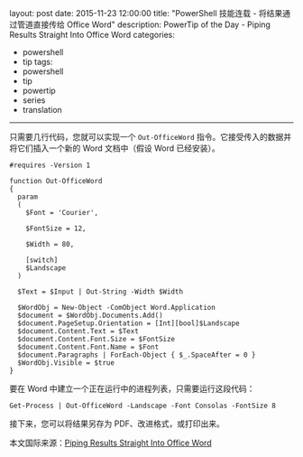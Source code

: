 layout: post
date: 2015-11-23 12:00:00
title: "PowerShell 技能连载 - 将结果通过管道直接传给 Office Word"
description: PowerTip of the Day - Piping Results Straight Into Office Word
categories:
- powershell
- tip
tags:
- powershell
- tip
- powertip
- series
- translation
---
只需要几行代码，您就可以实现一个 `Out-OfficeWord` 指令。它接受传入的数据并将它们插入一个新的 Word 文档中（假设 Word 已经安装）。

    #requires -Version 1
    
    function Out-OfficeWord
    {
      param
      (
        $Font = 'Courier',
        
        $FontSize = 12,
        
        $Width = 80,
        
        [switch]
        $Landscape
      )
    
      $Text = $Input | Out-String -Width $Width
      
      $WordObj = New-Object -ComObject Word.Application
      $document = $WordObj.Documents.Add()
      $document.PageSetup.Orientation = [Int][bool]$Landscape
      $document.Content.Text = $Text
      $document.Content.Font.Size = $FontSize
      $document.Content.Font.Name = $Font
      $document.Paragraphs | ForEach-Object { $_.SpaceAfter = 0 }
      $WordObj.Visible = $true
    }

要在 Word 中建立一个正在运行中的进程列表，只需要运行这段代码：

    Get-Process | Out-OfficeWord -Landscape -Font Consolas -FontSize 8

接下来，您可以将结果另存为 PDF、改进格式，或打印出来。

<!--more-->
本文国际来源：[Piping Results Straight Into Office Word](http://community.idera.com/powershell/powertips/b/tips/posts/piping-results-straight-into-office-word)
